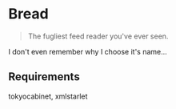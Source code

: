 # Bread

> The fugliest feed reader you've ever seen.

I don't even remember why I choose it's name...


## Requirements

tokyocabinet, xmlstarlet
